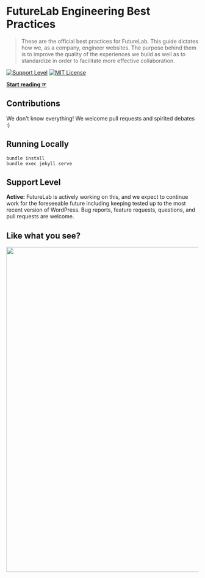 # FutureLab Engineering Best Practices

> These are the official best practices for FutureLab. This guide dictates how we, as a company, engineer websites. The purpose behind them is to improve the quality of the experiences we build as well as to standardize in order to facilitate more effective collaboration.

[![Support Level](https://img.shields.io/badge/support-active-green.svg)](#support-level) [![MIT License](https://img.shields.io/github/license/FutureLab/Engineering-Best-Practices.svg)](https://github.com/FutureLab/Engineering-Best-Practices/blob/gh-pages/LICENSE.md)

**[Start reading ☞](https://FutureLab.github.io/Engineering-Best-Practices/)**

## Contributions

We don't know everything! We welcome pull requests and spirited debates :)

## Running Locally

```
bundle install
bundle exec jekyll serve
```

## Support Level

**Active:** FutureLab is actively working on this, and we expect to continue work for the foreseeable future including keeping tested up to the most recent version of WordPress.  Bug reports, feature requests, questions, and pull requests are welcome.

## Like what you see?

<a href="https://FutureLab.com/contact/"><img src="https://FutureLab.com/uploads/2016/10/FutureLab-Github-Banner.png" width="850"></a>
